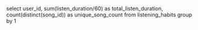 select 
user_id,
sum(listen_duration/60) as total_listen_duration,
count(distinct(song_id)) as unique_song_count
from listening_habits
group by 1
